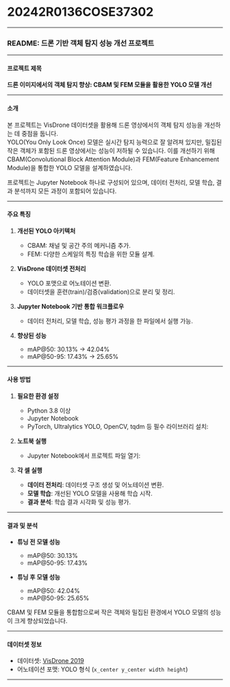 # 20242R0136COSE37302

---

### README: 드론 기반 객체 탐지 성능 개선 프로젝트

---

#### **프로젝트 제목**  
**드론 이미지에서의 객체 탐지 향상: CBAM 및 FEM 모듈을 활용한 YOLO 모델 개선**

---

#### **소개**

본 프로젝트는 VisDrone 데이터셋을 활용해 드론 영상에서의 객체 탐지 성능을 개선하는 데 중점을 둡니다.  
YOLO(You Only Look Once) 모델은 실시간 탐지 능력으로 잘 알려져 있지만, 밀집된 작은 객체가 포함된 드론 영상에서는 성능이 저하될 수 있습니다. 이를 개선하기 위해 CBAM(Convolutional Block Attention Module)과 FEM(Feature Enhancement Module)을 통합한 YOLO 모델을 설계하였습니다.

프로젝트는 Jupyter Notebook 하나로 구성되어 있으며, 데이터 전처리, 모델 학습, 결과 분석까지 모든 과정이 포함되어 있습니다.

---

#### **주요 특징**

1. **개선된 YOLO 아키텍처**  
   - CBAM: 채널 및 공간 주의 메커니즘 추가.
   - FEM: 다양한 스케일의 특징 학습을 위한 모듈 설계.

2. **VisDrone 데이터셋 전처리**  
   - YOLO 포맷으로 어노테이션 변환.
   - 데이터셋을 훈련(train)/검증(validation)으로 분리 및 정리.

3. **Jupyter Notebook 기반 통합 워크플로우**  
   - 데이터 전처리, 모델 학습, 성능 평가 과정을 한 파일에서 실행 가능.

4. **향상된 성능**  
   - mAP@50: 30.13% → 42.04%  
   - mAP@50-95: 17.43% → 25.65%

---

#### **사용 방법**

1. **필요한 환경 설정**
   - Python 3.8 이상
   - Jupyter Notebook
   - PyTorch, Ultralytics YOLO, OpenCV, tqdm 등 필수 라이브러리 설치:
  
2. **노트북 실행**
   - Jupyter Notebook에서 프로젝트 파일 열기:

3. **각 셀 실행**
   - **데이터 전처리**: 데이터셋 구조 생성 및 어노테이션 변환.
   - **모델 학습**: 개선된 YOLO 모델을 사용해 학습 시작.
   - **결과 분석**: 학습 결과 시각화 및 성능 평가.
---

#### **결과 및 분석**

- **튜닝 전 모델 성능**  
  - mAP@50: 30.13%  
  - mAP@50-95: 17.43%  

- **튜닝 후 모델 성능**  
  - mAP@50: 42.04%  
  - mAP@50-95: 25.65%  

CBAM 및 FEM 모듈을 통합함으로써 작은 객체와 밀집된 환경에서 YOLO 모델의 성능이 크게 향상되었습니다.

---

#### **데이터셋 정보**

- 데이터셋: [VisDrone 2019](https://github.com/VisDrone/VisDrone-Dataset)
- 어노테이션 포맷: YOLO 형식 (`x_center y_center width height`)

---



